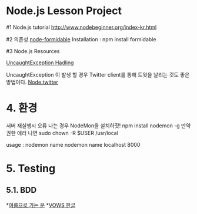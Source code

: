 Node.js Lesson Project
==========================

#1 Node.js tutorial
http://www.nodebeginner.org/index-kr.html


#2 의존성
[node-formidable](https://github.com/felixge/node-formidable)
Installation : npm install formidable


#3 Node.js Resources

[UncaughtException Hadling](http://shapeshed.com/uncaught-exceptions-in-node/)

UncaughtException 이 발생 할 경우 Twitter client를 통해 트윗을 날리는 것도 좋은 방법이다.
[Node.twitter](https://github.com/AvianFlu/ntwitter)


# 4. 환경
서버 재실행시 오류 나는 경우
NodeMon을 설치하잣!
npm install nodemon -g
만약 권한 에러 나면
sudo chown -R $USER /usr/local

usage : nodemon name
        nodemon name localhost 8000


# 5. Testing
## 5.1. BDD
*[여름으로 가는 문](http://blog.doortts.com/220)
*[VOWS 한글](http://doortts.com/vows/)
